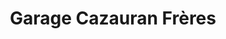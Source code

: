 ---
title: "Garage Cazauran Frères"
url: /ustaritz/garage-cazauran-freres/
shop: réparation de voitures
---